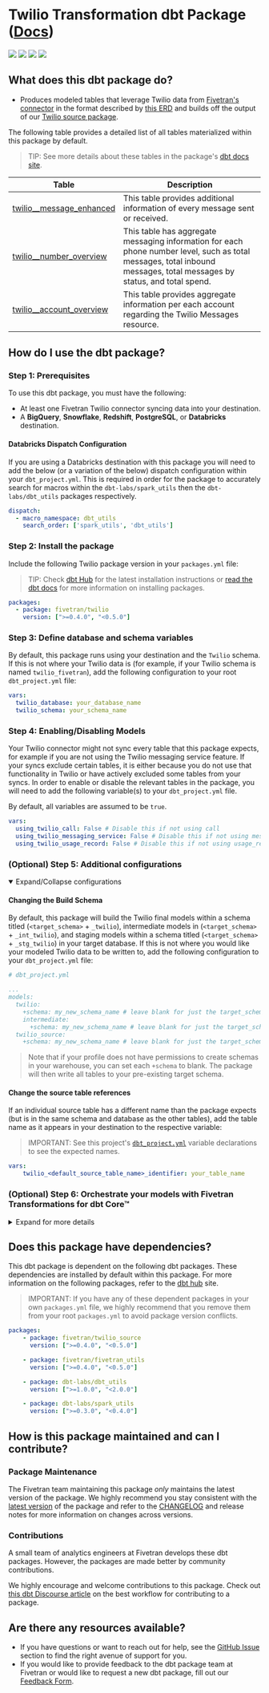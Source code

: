 # Twilio Transformation dbt Package ([Docs](https://fivetran.github.io/dbt_twilio/))

<p align="left">
    <a alt="License"
        href="https://github.com/fivetran/dbt_twilio_source/blob/main/LICENSE">
        <img src="https://img.shields.io/badge/License-Apache%202.0-blue.svg" /></a>
    <a alt="dbt-core">
        <img src="https://img.shields.io/badge/dbt_Core™_version->=1.3.0_,<2.0.0-orange.svg" /></a>
    <a alt="Maintained?">
        <img src="https://img.shields.io/badge/Maintained%3F-yes-green.svg" /></a>
    <a alt="PRs">
        <img src="https://img.shields.io/badge/Contributions-welcome-blueviolet" /></a>
</p>

## What does this dbt package do?

- Produces modeled tables that leverage Twilio data from [Fivetran's connector](https://fivetran.com/docs/applications/twilio) in the format described by [this ERD](https://fivetran.com/docs/applications/twilio#schemainformation) and builds off the output of our [Twilio source package](https://github.com/fivetran/dbt_twilio_source).

<!--section=“twilio_transformation_model"-->

The following table provides a detailed list of all tables materialized within this package by default.
> TIP: See more details about these tables in the package's [dbt docs site](https://fivetran.github.io/dbt_twilio/#!/overview?g_v=1).

| **Table**                          | **Description**                                                                                                                                                                                                                              |
|--------------------------------|------------------------------------------------------------------------------------------------------------------------------------------------------------------------------------------------------------------------------------------|
| [twilio__message_enhanced](https://fivetran.github.io/dbt_twilio/#!/model/model.twilio.twilio__message_enhanced)    | This table provides additional information of every message sent or received.                                                                                                         |
| [twilio__number_overview](https://fivetran.github.io/dbt_twilio/#!/model/model.twilio.twilio__number_overview)      | This table has aggregate messaging information for each phone number level, such as total messages, total inbound messages, total messages by status, and total spend.                                                                                                         |
| [twilio__account_overview](https://fivetran.github.io/dbt_twilio/#!/model/model.twilio.twilio__account_overview)      | This table provides aggregate information per each account regarding the Twilio Messages resource. |                                                     |

<!--section-end-->

## How do I use the dbt package?

### Step 1: Prerequisites
To use this dbt package, you must have the following:

- At least one Fivetran Twilio connector syncing data into your destination.
- A **BigQuery**, **Snowflake**, **Redshift**, **PostgreSQL**, or **Databricks** destination.

#### Databricks Dispatch Configuration
If you are using a Databricks destination with this package you will need to add the below (or a variation of the below) dispatch configuration within your `dbt_project.yml`. This is required in order for the package to accurately search for macros within the `dbt-labs/spark_utils` then the `dbt-labs/dbt_utils` packages respectively.
```yml
dispatch:
  - macro_namespace: dbt_utils
    search_order: ['spark_utils', 'dbt_utils']
```

### Step 2: Install the package
Include the following Twilio package version in your `packages.yml` file:
> TIP: Check [dbt Hub](https://hub.getdbt.com/) for the latest installation instructions or [read the dbt docs](https://docs.getdbt.com/docs/package-management) for more information on installing packages.
```yaml
packages:
  - package: fivetran/twilio
    version: [">=0.4.0", "<0.5.0"]
```
### Step 3: Define database and schema variables
By default, this package runs using your destination and the `Twilio` schema. If this is not where your Twilio data is (for example, if your Twilio schema is named `twilio_fivetran`), add the following configuration to your root `dbt_project.yml` file:

```yml
vars:
  twilio_database: your_database_name
  twilio_schema: your_schema_name
```

### Step 4: Enabling/Disabling Models

Your Twilio connector might not sync every table that this package expects, for example if you are not using the Twilio messaging service feature. If your syncs exclude certain tables, it is either because you do not use that functionality in Twilio or have actively excluded some tables from your syncs. In order to enable or disable the relevant tables in the package, you will need to add the following variable(s) to your `dbt_project.yml` file.

By default, all variables are assumed to be `true`.

```yml
vars:
  using_twilio_call: False # Disable this if not using call
  using_twilio_messaging_service: False # Disable this if not using messaging_service
  using_twilio_usage_record: False # Disable this if not using usage_record

```

### (Optional) Step 5: Additional configurations

<details open><summary>Expand/Collapse configurations</summary>

#### Changing the Build Schema

By default, this package will build the Twilio final models within a schema titled (`<target_schema>` + `_twilio`), intermediate models in (`<target_schema>` + `_int_twilio`), and staging models within a schema titled (`<target_schema>` + `_stg_twilio`) in your target database. If this is not where you would like your modeled Twilio data to be written to, add the following configuration to your `dbt_project.yml` file:

```yml
# dbt_project.yml

...
models:
  twilio:
    +schema: my_new_schema_name # leave blank for just the target_schema
    intermediate:
      +schema: my_new_schema_name # leave blank for just the target_schema
  twilio_source:
    +schema: my_new_schema_name # leave blank for just the target_schema
```

> Note that if your profile does not have permissions to create schemas in your warehouse, you can set each `+schema` to blank. The package will then write all tables to your pre-existing target schema.

#### Change the source table references
If an individual source table has a different name than the package expects (but is in the same schema and database as the other tables), add the table name as it appears in your destination to the respective variable:

> IMPORTANT: See this project's [`dbt_project.yml`](https://github.com/fivetran/dbt_twilio/blob/main/dbt_project.yml) variable declarations to see the expected names.

```yml
vars:
    twilio_<default_source_table_name>_identifier: your_table_name 
```

</details>

### (Optional) Step 6: Orchestrate your models with Fivetran Transformations for dbt Core™
<details><summary>Expand for more details</summary>
<br>

Fivetran offers the ability for you to orchestrate your dbt project through [Fivetran Transformations for dbt Core™](https://fivetran.com/docs/transformations/dbt). Learn how to set up your project for orchestration through Fivetran in our [Transformations for dbt Core setup guides](https://fivetran.com/docs/transformations/dbt#setupguide).

</details>

## Does this package have dependencies?
This dbt package is dependent on the following dbt packages. These dependencies are installed by default within this package. For more information on the following packages, refer to the [dbt hub](https://hub.getdbt.com/) site.
> IMPORTANT: If you have any of these dependent packages in your own `packages.yml` file, we highly recommend that you remove them from your root `packages.yml` to avoid package version conflicts.
    
```yml
packages:
    - package: fivetran/twilio_source
      version: [">=0.4.0", "<0.5.0"]

    - package: fivetran/fivetran_utils
      version: [">=0.4.0", "<0.5.0"]

    - package: dbt-labs/dbt_utils
      version: [">=1.0.0", "<2.0.0"]

    - package: dbt-labs/spark_utils
      version: [">=0.3.0", "<0.4.0"]
```
## How is this package maintained and can I contribute?
### Package Maintenance
The Fivetran team maintaining this package _only_ maintains the latest version of the package. We highly recommend you stay consistent with the [latest version](https://hub.getdbt.com/fivetran/twilio_source/latest/) of the package and refer to the [CHANGELOG](https://github.com/fivetran/dbt_twilio_source/blob/main/CHANGELOG.md) and release notes for more information on changes across versions.

### Contributions
A small team of analytics engineers at Fivetran develops these dbt packages. However, the packages are made better by community contributions.

We highly encourage and welcome contributions to this package. Check out [this dbt Discourse article](https://discourse.getdbt.com/t/contributing-to-a-dbt-package/657) on the best workflow for contributing to a package.

## Are there any resources available?
- If you have questions or want to reach out for help, see the [GitHub Issue](https://github.com/fivetran/dbt_twilio/issues/new/choose) section to find the right avenue of support for you.
- If you would like to provide feedback to the dbt package team at Fivetran or would like to request a new dbt package, fill out our [Feedback Form](https://www.surveymonkey.com/r/DQ7K7WW).
